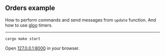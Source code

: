 ## Orders example

How to perform commands and send messages from `update` function.
And how to use [gloo](https://github.com/rustwasm/gloo) timers.

---

```bash
cargo make start
```

Open [127.0.0.1:8000](http://127.0.0.1:8000) in your browser.